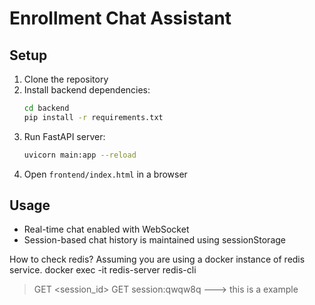 # Enrollment Chat Assistant

## Setup
1. Clone the repository
2. Install backend dependencies:
    ```bash
    cd backend
    pip install -r requirements.txt
    ```
3. Run FastAPI server:
    ```bash
    uvicorn main:app --reload
    ```
4. Open `frontend/index.html` in a browser

## Usage
- Real-time chat enabled with WebSocket
- Session-based chat history is maintained using sessionStorage


How to check redis?
Assuming you are using a docker instance of redis service.
docker exec -it redis-server redis-cli
> GET <session_id>
> GET session:qwqw8q ---> this is a example
